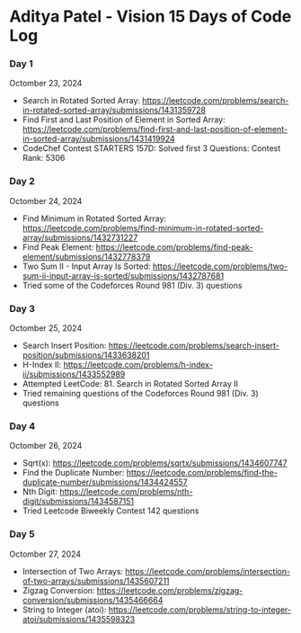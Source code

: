 # Aditya Patel - Vision 15 Days of Code Log

### Day 1

Octomber 23, 2024

- Search in Rotated Sorted Array: https://leetcode.com/problems/search-in-rotated-sorted-array/submissions/1431359728
- Find First and Last Position of Element in Sorted Array: https://leetcode.com/problems/find-first-and-last-position-of-element-in-sorted-array/submissions/1431419924
- CodeChef Contest STARTERS 157D: Solved first 3 Questions: Contest Rank: 5306

### Day 2

Octomber 24, 2024

- Find Minimum in Rotated Sorted Array: https://leetcode.com/problems/find-minimum-in-rotated-sorted-array/submissions/1432731227
- Find Peak Element: https://leetcode.com/problems/find-peak-element/submissions/1432778379
- Two Sum II - Input Array Is Sorted: https://leetcode.com/problems/two-sum-ii-input-array-is-sorted/submissions/1432787681
- Tried some of the Codeforces Round 981 (Div. 3) questions

### Day 3

Octomber 25, 2024

- Search Insert Position: https://leetcode.com/problems/search-insert-position/submissions/1433638201
- H-Index II: https://leetcode.com/problems/h-index-ii/submissions/1433552989
- Attempted LeetCode: 81. Search in Rotated Sorted Array II
- Tried remaining questions of the Codeforces Round 981 (Div. 3) questions

### Day 4

Octomber 26, 2024
- Sqrt(x): https://leetcode.com/problems/sqrtx/submissions/1434607747
- Find the Duplicate Number: https://leetcode.com/problems/find-the-duplicate-number/submissions/1434424557
- Nth Digit: https://leetcode.com/problems/nth-digit/submissions/1434587151
- Tried Leetcode Biweekly Contest 142 questions

### Day 5

Octomber 27, 2024
- Intersection of Two Arrays: https://leetcode.com/problems/intersection-of-two-arrays/submissions/1435607211
- Zigzag Conversion: https://leetcode.com/problems/zigzag-conversion/submissions/1435466664
- String to Integer (atoi): https://leetcode.com/problems/string-to-integer-atoi/submissions/1435598323
